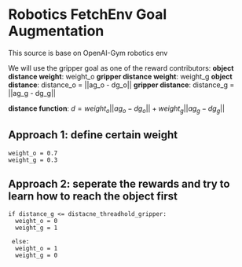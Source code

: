 # Robotics FetchEnv Goal Augmentation
This source is base on OpenAI-Gym robotics env

We will use the gripper goal as one of the reward contributors:
**object distance weight**: weight_o
**gripper distance weight**: weight_g
**object distance**: distance_o = ||ag_o - dg_o||
**gripper distance**: distance_g = ||ag_g - dg_g||

**distance function**:
$d = weight_o ||ag_o - dg_o|| + weight_g ||ag_g - dg_g||$

## Approach 1: define certain weight
```
weight_o = 0.7
weight_g = 0.3
```
## Approach 2: seperate the rewards and try to learn how to reach the object first
```
if distance_g <= distacne_threadhold_gripper:
  weight_o = 0
  weight_g = 1
  
 else:
  weight_o = 1
  weight_g = 0
```
